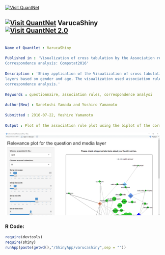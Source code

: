 
[<img src="https://github.com/QuantLet/Styleguide-and-FAQ/blob/master/pictures/banner.png" width="880" alt="Visit QuantNet">](http://quantlet.de/index.php?p=info)

## [<img src="https://github.com/QuantLet/Styleguide-and-Validation-procedure/blob/master/pictures/qloqo.png" alt="Visit QuantNet">](http://quantlet.de/) **VarucaShiny** [<img src="https://github.com/QuantLet/Styleguide-and-Validation-procedure/blob/master/pictures/QN2.png" width="60" alt="Visit QuantNet 2.0">](http://quantlet.de/d3/ia)

```yaml

Name of Quantlet : VarucaShiny

Published in : 'Visualization of cross tabulation by the Association rules by using the
Correspondence analysis: Compstat2016'

Description : 'Shiny application of the Visualization of cross tabulation of questionnaire by media
layers based on gender and age. The visualization used association rules and the biplot of
correspondence analysis.'

Keywords : questionnaire, association rules, correspondence analysi

Author[New] : Sanetoshi Yamada and Yoshiro Yamamoto

Submitted : 2016-07-22, Yoshiro Yamamoto

Output : Plot of the association rule plot using the biplot of the correspondence analysis.

```

![Picture1](varucaShiny.png)


### R Code:
```r
require(devtools)
require(shiny)
runApp(paste(getwd(),"/ShinyApp/varucashiny",sep = ""))

```
